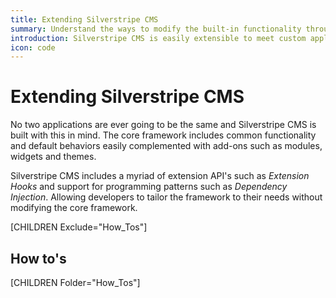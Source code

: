 ```yaml
---
title: Extending Silverstripe CMS
summary: Understand the ways to modify the built-in functionality through Extensions, Subclassing and Dependency Injection.
introduction: Silverstripe CMS is easily extensible to meet custom application requirements. This guide covers the wide range of API's to modify built-in functionality and make your own code easily extensible.
icon: code
---
```


# Extending Silverstripe CMS

No two applications are ever going to be the same and Silverstripe CMS is built with this in mind. The core framework
includes common functionality and default behaviors easily complemented with add-ons such as modules, widgets and
themes.

Silverstripe CMS includes a myriad of extension API's such as *Extension Hooks* and support for programming patterns
such as *Dependency Injection*. Allowing developers to tailor the framework to their needs without modifying the core
framework.

[CHILDREN Exclude="How_Tos"]

## How to's

[CHILDREN Folder="How_Tos"]
